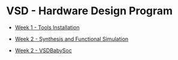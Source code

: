 # VSD - Hardware Design Program

* [Week 1 - Tools Installation](https://github.com/tamurae/vsd-hdp/blob/main/Week1/)
  
* [Week 2 - Synthesis and Functional Simulation](https://github.com/tamurae/vsd-hdp/blob/main/Week2/)

* [Week 2 - VSDBabySoc](https://github.com/tamurae/vsd-hdp/blob/main/Week3/)
